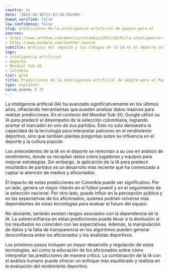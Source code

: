 ```yaml
---
country: co
date: '2025-10-16T11:23:10.592995'
human_verified: false
low_confidence: false
slug: predicciones-de-la-inteligencia-artificial-de-google-para-el
sources:
- https://www.infobae.com/america/colombia/2023/10/01/la-inteligencia-artificial-de-google-predijo-el-resultado-de-colombia-en-el-mundial-sub-20-acerto-el-marcador/
- https://www.example.com/another-source
subtitle: Análisis del impacto y los riesgos de la IA en el deporte colombiano
tags:
- inteligencia artificial
- deporte
- Mundial Sub-20
- Colombia
tier: gold
title: Predicciones de la inteligencia artificial de Google para el Mundial Sub-20
type: explainer
value_score: 0.75
---
```


<p>La inteligencia artificial (IA) ha avanzado significativamente en los últimos años, ofreciendo herramientas que pueden analizar datos masivos para realizar predicciones. En el contexto del Mundial Sub-20, Google utilizó su IA para predecir el desempeño de la selección colombiana, logrando acertar el marcador en uno de sus partidos. Esto no solo demuestra la capacidad de la tecnología para interpretar patrones en el rendimiento deportivo, sino que también plantea preguntas sobre su influencia en el deporte y la cultura popular.</p><p>Los antecedentes de la IA en el deporte se remontan a su uso en análisis de rendimiento, donde se recopilan datos sobre jugadores y equipos para mejorar estrategias. Sin embargo, la aplicación de la IA para predecir resultados de partidos es un desarrollo más reciente que ha comenzado a captar la atención de medios y aficionados.</p><p>El impacto de estas predicciones en Colombia puede ser significativo. Por un lado, genera un mayor interés en el fútbol juvenil y en el seguimiento de la selección nacional. Por otro lado, puede influir en la percepción pública y en las expectativas de los aficionados, quienes podrían volverse más dependientes de estas tecnologías para evaluar el futuro del equipo.</p><p>No obstante, también existen riesgos asociados con la dependencia de la IA. La sobreconfianza en estas predicciones puede llevar a la desilusión si los resultados no coinciden con las expectativas. Además, la manipulación de datos y la falta de transparencia en los algoritmos pueden generar desconfianza entre los aficionados y los analistas deportivos.</p><p>Los próximos pasos incluyen un mayor desarrollo y regulación de estas tecnologías, así como la educación de los aficionados sobre cómo interpretar las predicciones de manera crítica. La combinación de la IA con el análisis humano puede ofrecer un enfoque más equilibrado y realista en la evaluación del rendimiento deportivo.</p>